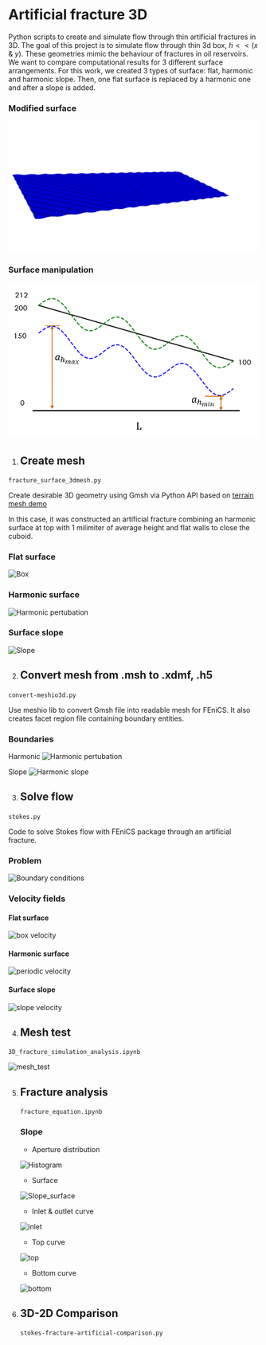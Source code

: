 # Artificial fracture 3D

Python scripts to create and simulate flow through thin artificial fractures in 3D.
The goal of this project is to simulate flow through thin 3d box, $h << (x$ & $y)$. These geometries mimic the behaviour of fractures in oil reservoirs.
We want to compare computational results for 3 different surface arrangements. For this work, we created 3 types of surface: flat, harmonic and harmonic slope.
Then, one flat surface is replaced by a harmonic one and after a slope is added.

### Modified surface

![Harmonic surface](https://github.com/mfdali/artificial-fracture-3D/blob/main/x2_reducedv3_1mm_surface.png)

### Surface manipulation

![sketch](https://github.com/mfdali/artificial-fracture-3D/blob/main/slope_sketch.png)


  1. ## Create mesh
  
  ```fracture_surface_3dmesh.py```
  
  Create desirable 3D geometry using Gmsh via Python API based on [terrain mesh demo](https://gitlab.onelab.info/gmsh/gmsh/blob/master/tutorials/python/x2.py)
  
  In this case, it was constructed an artificial fracture combining an harmonic surface at top with 1 milimiter of average height and flat walls to close the cuboid.

  ### Flat surface
  ![Box](https://github.com/mfdali/artificial-fracture-3D/blob/main/thin_box_1mm_meshsize_0003_mesh.png)

  ### Harmonic surface
  ![Harmonic pertubation](https://github.com/mfdali/artificial-fracture-3D/blob/main/x2_reducedv3_1mm_meshsize_0004_mesh.png)

  ### Surface slope
  ![Slope](https://github.com/mfdali/artificial-fracture-3D/blob/main/x2_slopev1_10N_2mm_meshsize_0003.png)
  
  2. ## Convert mesh from .msh to .xdmf, .h5
  
  ```convert-meshio3d.py```
  
  Use meshio lib to convert Gmsh file into readable mesh for FEniCS. It also creates facet region file containing boundary entities.

  ### Boundaries
  
  Harmonic
  ![Harmonic pertubation](https://github.com/mfdali/artificial-fracture-3D/blob/main/x2_reducedv3_1mm_meshsize_boundaries_white.png)
  
  Slope
  ![Harmonic slope](https://github.com/mfdali/artificial-fracture-3D/blob/main/x2_slopev1_10N_2mm_boundaries_white.png)
  

  3. ## Solve flow
  
  ```stokes.py```
  
  Code to solve Stokes flow with FEniCS package through an artificial fracture.

  ### Problem
  
  ![Boundary conditions](https://github.com/mfdali/artificial-fracture-3D/blob/main/2D_problem.png)

  ### Velocity fields
  
  #### Flat surface
  ![box velocity](https://github.com/mfdali/artificial-fracture-3D/blob/main/thin_box_1mm_meshsize_0003_u_yclip_rgb.png)

  #### Harmonic surface
  ![periodic velocity](https://github.com/mfdali/artificial-fracture-3D/blob/main/x2_reducedv3_1mm_meshsize_00015_u_yclip_rgb.png)

  #### Surface slope
  ![slope velocity](https://github.com/mfdali/artificial-fracture-3D/blob/main/x2_slopev1_10N_2mm_meshsize_0002_u_yclip_rgb.png)
  
  4. ## Mesh test
     
  ```3D_fracture_simulation_analysis.ipynb```
  
  ![mesh_test](https://github.com/mfdali/artificial-fracture-3D/blob/main/mesh_test_periodic.png)

  5. ## Fracture analysis

     ```fracture_equation.ipynb```
     
     ### Slope
     - Aperture distribution
     
     ![Histogram](https://github.com/mfdali/artificial-fracture-3D/blob/main/slope_aperture_distribution.png)
     
     - Surface
     
     ![Slope_surface](https://github.com/mfdali/artificial-fracture-3D/blob/main/slope_surface.png)

     - Inlet & outlet curve
     
     ![inlet](https://github.com/mfdali/artificial-fracture-3D/blob/main/slope_inlet_outlet_curve.png)

     - Top curve
     
     ![top](https://github.com/mfdali/artificial-fracture-3D/blob/main/slope_top_curve.png)

     - Bottom curve
     
     ![bottom](https://github.com/mfdali/artificial-fracture-3D/blob/main/slope_bottom_curve.png)
  
  6. ## 3D-2D Comparison

     ```stokes-fracture-artificial-comparison.py```

     
